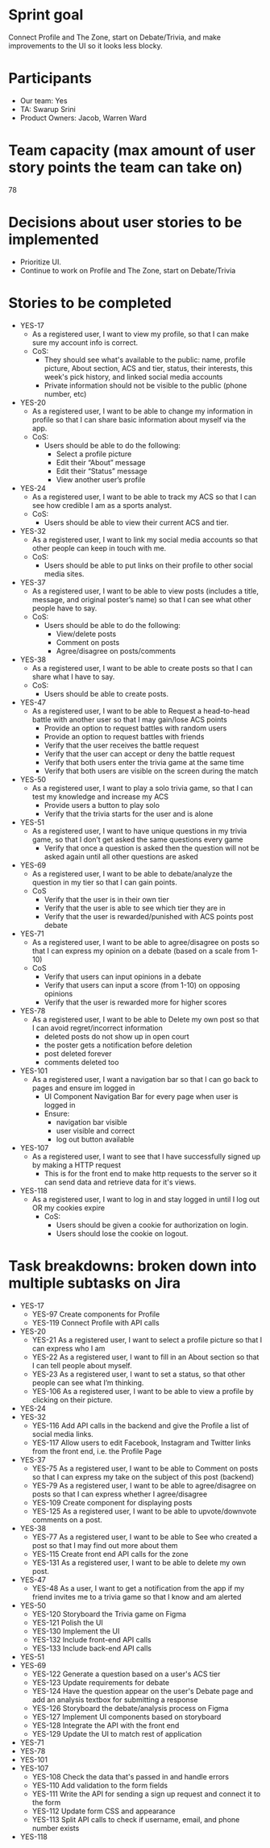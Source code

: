 ﻿# Sprint goal
Connect Profile and The Zone, start on Debate/Trivia, and make improvements to the UI so it looks less blocky.


# Participants
* Our team: Yes
* TA: Swarup Srini
* Product Owners: Jacob, Warren Ward


# Team capacity (max amount of user story points the team can take on)
78


# Decisions about user stories to be implemented
* Prioritize UI.
* Continue to work on Profile and The Zone, start on Debate/Trivia 


# Stories to be completed
* YES-17
   * As a registered user, I want to view my profile, so that I can make sure my account info is correct.
   * CoS:
      * They should see what's available to the public: name, profile picture, About section, ACS and tier, status, their interests, this week's pick history, and linked social media accounts
      * Private information should not be visible to the public (phone number, etc)
* YES-20
   * As a registered user, I want to be able to change my information in profile so that I can share basic information about myself via the app.
   * CoS:
      * Users should be able to do the following:
         * Select a profile picture
         * Edit their “About” message
         * Edit their “Status” message
         * View another user’s profile
* YES-24
   * As a registered user, I want to be able to track my ACS so that I can see how credible I am as a sports analyst.
   * CoS:
      * Users should be able to view their current ACS and tier.
* YES-32
   * As a registered user, I want to link my social media accounts so that other people can keep in touch with me.
   * CoS:
      * Users should be able to put links on their profile to other social media sites.
* YES-37
   * As a registered user, I want to be able to view posts (includes a title, message, and original poster’s name) so that I can see what other people have to say.
   * CoS:
      * Users should be able to do the following:
         * View/delete posts
         * Comment on posts
         * Agree/disagree on posts/comments
* YES-38
   * As a registered user, I want to be able to create posts so that I can share what I have to say.
   * CoS:
      * Users should be able to create posts.
* YES-47
   * As a registered user, I want to be able to Request a head-to-head battle with another user so that I may gain/lose ACS points
      * Provide an option to request battles with random users
      * Provide an option to request battles with friends
      * Verify that the user receives the battle request
      * Verify that the user can accept or deny the battle request
      * Verify that both users enter the trivia game at the same time
      * Verify that both users are visible on the screen during the match
* YES-50
   * As a registered user, I want to play a solo trivia game, so that I can test my knowledge and increase my ACS
      * Provide users a button to play solo
      * Verify that the trivia starts for the user and is alone
* YES-51
   * As a registered user, I want to have unique questions in my trivia game, so that I don’t get asked the same questions every game
      * Verify that once a question is asked then the question will not be asked again until all other questions are asked
* YES-69
   * As a registered user, I want to be able to debate/analyze the question in my tier so that I can gain points.
   * CoS
      * Verify that the user is in their own tier
      * Verify that the user is able to see which tier they are in
      * Verify that the user is rewarded/punished with ACS points post debate
* YES-71
   * As a registered user, I want to be able to agree/disagree on posts so that I can express my opinion on a debate (based on a scale from 1-10)
   * CoS
      * Verify that users can input opinions in a debate
      * Verify that users can input a score (from 1-10) on opposing opinions
      * Verify that the user is rewarded more for higher scores
* YES-78
   * As a registered user, I want to be able to Delete my own post so that I can avoid regret/incorrect information
      * deleted posts do not show up in open court
      * the poster gets a notification before deletion
      * post deleted forever
      * comments deleted too
* YES-101
   * As a registered user, I want a navigation bar so that I can go back to pages and ensure im logged in
      * UI Component Navigation Bar for every page when user is logged in
      * Ensure:
         * navigation bar visible
         * user visible and correct
         * log out button available
* YES-107
   * As a registered user, I want to see that I have successfully signed up by making a HTTP request
      * This is for the front end to make http requests to the server so it can send data and retrieve data for it's views.
* YES-118
   * As a registered user, I want to log in and stay logged in until I log out OR my cookies expire
      * CoS:
         * Users should be given a cookie for authorization on login.
         * Users should lose the cookie on logout.


# Task breakdowns: broken down into multiple subtasks on Jira
* YES-17
   * YES-97 Create components for Profile
   * YES-119 Connect Profile with API calls
* YES-20
   * YES-21 As a registered user, I want to select a profile picture so that I can express who I am
   * YES-22 As a registered user, I want to fill in an About section so that I can tell people about myself.
   * YES-23 As a registered user, I want to set a status, so that other people can see what I’m thinking.
   * YES-106 As a registered user, I want to be able to view a profile by clicking on their picture.
* YES-24
* YES-32
   * YES-116 Add API calls in the backend and give the Profile a list of social media links.
   * YES-117 Allow users to edit Facebook, Instagram and Twitter links from the front end, i.e. the Profile Page
* YES-37
   * YES-75 As a registered user, I want to be able to Comment on posts so that I can express my take on the subject of this post (backend)
   * YES-79 As a registered user, I want to be able to agree/disagree on posts so that I can express whether I agree/disagree
   * YES-109 Create component for displaying posts
   * YES-125 As a registered user, I want to be able to upvote/downvote comments on a post.
* YES-38
   * YES-77 As a registered user, I want to be able to See who created a post so that I may find out more about them
   * YES-115 Create front end API calls for the zone
   * YES-131 As a registered user, I want to be able to delete my own post.
* YES-47
   * YES-48 As a user, I want to get a notification from the app if my friend invites me to a trivia game so that I know and am alerted
* YES-50
   * YES-120 Storyboard the Trivia game on Figma
   * YES-121 Polish the UI
   * YES-130 Implement the UI
   * YES-132 Include front-end API calls
   * YES-133 Include back-end API calls
* YES-51
* YES-69
   * YES-122 Generate a question based on a user's ACS tier        
   * YES-123 Update requirements for debate
   * YES-124 Have the question appear on the user's Debate page and add an analysis textbox for submitting a response
   * YES-126 Storyboard the debate/analysis process on Figma
   * YES-127 Implement UI components based on storyboard
   * YES-128 Integrate the API with the front end
   * YES-129 Update the UI to match rest of application
* YES-71
* YES-78
* YES-101
* YES-107
   * YES-108 Check the data that's passed in and handle errors
   * YES-110 Add validation to the form fields
   * YES-111 Write the API for sending a sign up request and connect it to the form
   * YES-112 Update form CSS and appearance
   * YES-113 Split API calls to check if username, email, and phone number exists
* YES-118